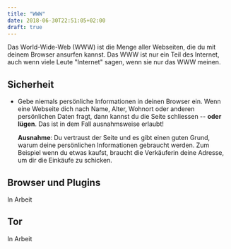 ```yaml
---
title: "WWW"
date: 2018-06-30T22:51:05+02:00
draft: true
---
```


Das World-Wide-Web (WWW) ist die Menge aller Webseiten, die du mit
deinem Browser ansurfen kannst. Das WWW ist nur ein Teil des Internet,
auch wenn viele Leute "Internet" sagen, wenn sie nur das WWW meinen.

<!--more-->

## Sicherheit

+ Gebe niemals persönliche Informationen in deinen Browser ein. Wenn
eine Webseite dich nach Name, Alter, Wohnort oder anderen persönlichen
Daten fragt, dann kannst du die Seite schliessen -- **oder lügen**. Das
ist in dem Fall ausnahmsweise erlaubt!   

    **Ausnahme**: Du vertraust der Seite und es gibt einen guten Grund,
    warum deine persönlichen Informationen gebraucht werden. Zum
    Beispiel wenn du etwas kaufst, braucht die Verkäuferin deine
    Adresse, um dir die Einkäufe zu schicken.
	
## Browser und Plugins

In Arbeit


## Tor

In Arbeit
